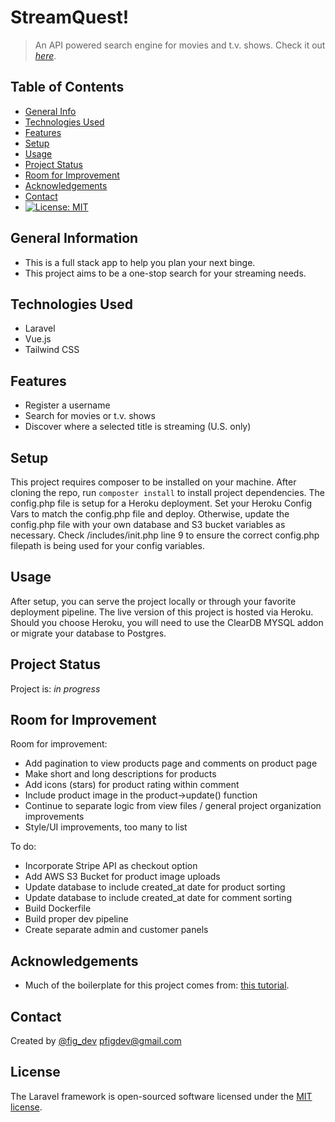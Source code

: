# StreamQuest!
> An API powered search engine for movies and t.v. shows.
> Check it out [_here_](https://mymarketplace-app.herokuapp.com/). 

## Table of Contents
* [General Info](#general-information)
* [Technologies Used](#technologies-used)
* [Features](#features)
* [Setup](#setup)
* [Usage](#usage)
* [Project Status](#project-status)
* [Room for Improvement](#room-for-improvement)
* [Acknowledgements](#acknowledgements)
* [Contact](#contact)
* [![License: MIT](https://img.shields.io/badge/License-MIT-yellow.svg)](https://opensource.org/licenses/MIT)


## General Information
- This is a full stack app to help you plan your next binge.
- This project aims to be a one-stop search for your streaming needs.

## Technologies Used
- Laravel 
- Vue.js
- Tailwind CSS 
## Features
- Register a username
- Search for movies or t.v. shows
- Discover where a selected title is streaming (U.S. only)


## Setup
This project requires composer to be installed on your machine. After cloning the repo, run `composter install` to install project dependencies. The config.php file is setup for a Heroku deployment. Set your Heroku Config Vars to match the config.php file and deploy. Otherwise, update the config.php file with your own database and S3 bucket variables as necessary. Check /includes/init.php line 9 to ensure the correct config.php filepath is being used for your config variables.  


## Usage
After setup, you can serve the project locally or through your favorite deployment pipeline. The live version of this project is hosted via Heroku. Should you choose Heroku, you will need to use the ClearDB MYSQL addon or migrate your database to Postgres.  

## Project Status
Project is: _in progress_


## Room for Improvement
Room for improvement:
- Add pagination to view products page and comments on product page 
- Make short and long descriptions for products
- Add icons (stars) for product rating within comment
- Include product image in the product->update() function
- Continue to separate logic from view files / general project organization improvements
- Style/UI improvements, too many to list

To do:
- Incorporate Stripe API as checkout option 
- Add AWS S3 Bucket for product image uploads
- Update database to include created_at date for product sorting
- Update database to include created_at date for comment sorting
- Build Dockerfile 
- Build proper dev pipeline 
- Create separate admin and customer panels 


## Acknowledgements
- Much of the boilerplate for this project comes from: [this tutorial](https://www.udemy.com/course/php-for-beginners-/).



## Contact
Created by [@fig_dev](https://www.figgy.monster/) pfigdev@gmail.com
## License

The Laravel framework is open-sourced software licensed under the [MIT license](https://opensource.org/licenses/MIT).
